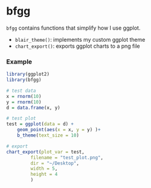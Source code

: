 # bfgg

`bfgg` contains functions that simplify how I use ggplot.

* `blair_theme()`: implements my custom ggplot theme
* `chart_export()`: exports ggplot charts to a png file

### Example

```R
library(ggplot2)
library(bfgg)

# test data
x = rnorm(10)
y = rnorm(10)
d = data.frame(x, y)

# test plot
test = ggplot(data = d) +
	geom_point(aes(x = x, y = y) )+
	b_theme(text_size = 10)

# export
chart_export(plot_var = test,
	     filename = "test_plot.png",
	     dir = "~/Desktop",
	     width = 5,
	     height = 4
	     )

```
